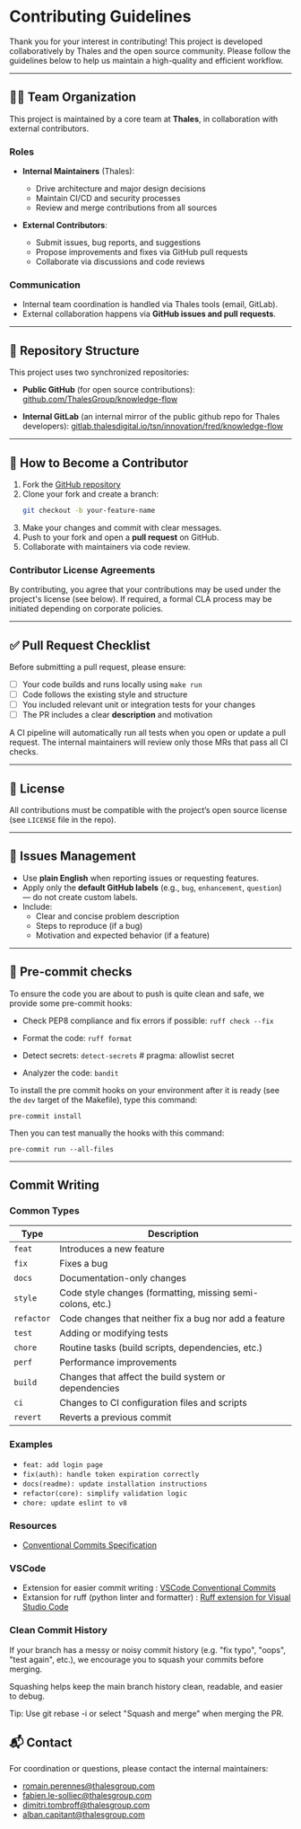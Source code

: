# Contributing Guidelines

Thank you for your interest in contributing! This project is developed collaboratively by Thales and the open source community. Please follow the guidelines below to help us maintain a high-quality and efficient workflow.

---

## 🧑‍💻 Team Organization

This project is maintained by a core team at **Thales**, in collaboration with external contributors.

### Roles

- **Internal Maintainers** (Thales):
  - Drive architecture and major design decisions
  - Maintain CI/CD and security processes
  - Review and merge contributions from all sources

- **External Contributors**:
  - Submit issues, bug reports, and suggestions
  - Propose improvements and fixes via GitHub pull requests
  - Collaborate via discussions and code reviews

### Communication

- Internal team coordination is handled via Thales tools (email, GitLab).
- External collaboration happens via **GitHub issues and pull requests**.

---

## 🔄 Repository Structure

This project uses two synchronized repositories:

- **Public GitHub** (for open source contributions):
  [github.com/ThalesGroup/knowledge-flow](https://github.com/ThalesGroup/knowledge-flow)

- **Internal GitLab** (an internal mirror of the public github repo for Thales developers):
  [gitlab.thalesdigital.io/tsn/innovation/fred/knowledge-flow](https://gitlab.thalesdigital.io/tsn/innovation/fred/knowledge-flow)

---

## 🚀 How to Become a Contributor

1. Fork the [GitHub repository](https://gitlab.thalesdigital.io/tsn/innovation/fred/knowledge-flow)
2. Clone your fork and create a branch:
   ```bash
   git checkout -b your-feature-name
   ```
3. Make your changes and commit with clear messages.
4. Push to your fork and open a **pull request** on GitHub.
5. Collaborate with maintainers via code review.

### Contributor License Agreements

By contributing, you agree that your contributions may be used under the project's license (see below). If required, a formal CLA process may be initiated depending on corporate policies.

---

## ✅ Pull Request Checklist

Before submitting a pull request, please ensure:

- [ ] Your code builds and runs locally using `make run`
- [ ] Code follows the existing style and structure
- [ ] You included relevant unit or integration tests for your changes
- [ ] The PR includes a clear **description** and motivation

A CI pipeline will automatically run all tests when you open or update a pull request. The internal maintainers will review only those MRs that pass all CI checks.

---

## 🧾 License

All contributions must be compatible with the project’s open source license (see `LICENSE` file in the repo).

---

## 🐛 Issues Management

- Use **plain English** when reporting issues or requesting features.
- Apply only the **default GitHub labels** (e.g., `bug`, `enhancement`, `question`) — do not create custom labels.
- Include:
  - Clear and concise problem description
  - Steps to reproduce (if a bug)
  - Motivation and expected behavior (if a feature)

---

## 🎯 Pre-commit checks

To ensure the code you are about to push is quite clean and safe, we provide some pre-commit hooks:

- Check PEP8 compliance and fix errors if possible: `ruff check --fix`
- Format the code: `ruff format`
- Detect secrets: `detect-secrets`  # pragma: allowlist secret

- Analyzer the code: `bandit`

To install the pre commit hooks on your environment after it is ready (see the `dev` target of the Makefile), type this command:
```
pre-commit install
```

Then you can test manually the hooks with this command:
```
pre-commit run --all-files
```
---

## Commit Writing

### Common Types

| Type       | Description                                                        |
|------------|--------------------------------------------------------------------|
| `feat`     | Introduces a new feature                                           |
| `fix`      | Fixes a bug                                                        |
| `docs`     | Documentation-only changes                                         |
| `style`    | Code style changes (formatting, missing semi-colons, etc.)         |
| `refactor` | Code changes that neither fix a bug nor add a feature              |
| `test`     | Adding or modifying tests                                          |
| `chore`    | Routine tasks (build scripts, dependencies, etc.)                  |
| `perf`     | Performance improvements                                           |
| `build`    | Changes that affect the build system or dependencies               |
| `ci`       | Changes to CI configuration files and scripts                      |
| `revert`   | Reverts a previous commit                                          |

### Examples

- `feat: add login page`
- `fix(auth): handle token expiration correctly`
- `docs(readme): update installation instructions`
- `refactor(core): simplify validation logic`
- `chore: update eslint to v8`

### Resources

- [Conventional Commits Specification](https://www.conventionalcommits.org/)

### VSCode

- Extension for easier commit writing : [VSCode Conventional Commits](https://marketplace.visualstudio.com/items?itemName=vivaxy.vscode-conventional-commits)
- Extansion for ruff (python linter and formatter) : [Ruff extension for Visual Studio Code](https://marketplace.visualstudio.com/items?itemName=charliermarsh.ruff) 

### Clean Commit History

If your branch has a messy or noisy commit history (e.g. "fix typo", "oops", "test again", etc.), we encourage you to squash your commits before merging.

Squashing helps keep the main branch history clean, readable, and easier to debug.

Tip: Use git rebase -i or select "Squash and merge" when merging the PR.

## 📬 Contact

For coordination or questions, please contact the internal maintainers:

- romain.perennes@thalesgroup.com
- fabien.le-solliec@thalesgroup.com
- dimitri.tombroff@thalesgroup.com
- alban.capitant@thalesgroup.com